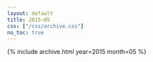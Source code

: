 ```yaml
---
layout: default
title: 2015–05
css: ["/css/archive.css"]
no_toc: true
---
```


{% include archive.html year=2015 month=05 %}
